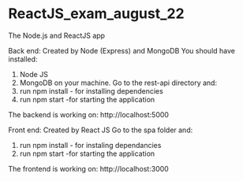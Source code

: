 # ReactJS_exam_august_22

The Node.js and ReactJS app

Back end:
Created by Node (Express) and MongoDB
You should have installed:
1. Node JS
2. MongoDB 
on your machine. 
Go to the rest-api directory and:
1. run npm install - for installing dependencies
2. run npm start -for starting the application

The backend is working on: http://localhost:5000

Front end:
Created by React JS
Go to the spa folder and:
1. run npm install - for instaling dependancies
2. run npm start -for starting the application

The frontend is working on: http://localhost:3000
